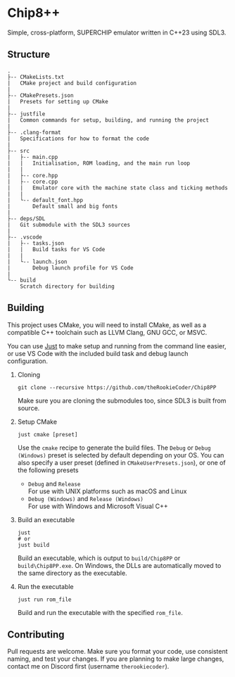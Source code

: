 # Chip8++

Simple, cross-platform, SUPERCHIP emulator written in C++23 using SDL3.

## Structure

```text
.
├-- CMakeLists.txt
|   CMake project and build configuration
|
├-- CMakePresets.json
|   Presets for setting up CMake
|
├-- justfile
|   Common commands for setup, building, and running the project
|
├-- .clang-format
|   Specifications for how to format the code
|
├-- src
|   ├-- main.cpp
|   |   Initialisation, ROM loading, and the main run loop
|   |
|   ├-- core.hpp
|   ├-- core.cpp
|   |   Emulator core with the machine state class and ticking methods
|   |
|   └-- default_font.hpp
|       Default small and big fonts
|
├-- deps/SDL
|   Git submodule with the SDL3 sources
|
├-- .vscode
|   ├-- tasks.json
|   |   Build tasks for VS Code
|   |
|   └-- launch.json
|       Debug launch profile for VS Code
|
└-- build
    Scratch directory for building
```

## Building

This project uses CMake, you will need to install CMake, as well as a compatible C++ toolchain such as LLVM Clang, GNU GCC, or MSVC.

You can use [Just](https://just.systems) to make setup and running from the command line easier, or use VS Code with the included build task and debug launch configuration.

1. Cloning
    ```
    git clone --recursive https://github.com/theRookieCoder/Chip8PP
    ```
    Make sure you are cloning the submodules too, since SDL3 is built from source.

2. Setup CMake
    ```
    just cmake [preset]
    ```
    Use the `cmake` recipe to generate the build files. The `Debug` or `Debug (Windows)` preset is selected by default depending on your OS. You can also specify a user preset (defined in `CMakeUserPresets.json`), or one of the following presets
    - `Debug` and `Release`  
        For use with UNIX platforms such as macOS and Linux
    - `Debug (Windows)` and `Release (Windows)`  
        For use with Windows and Microsoft Visual C++

3. Build an executable
    ```
    just
    # or
    just build
    ```
    Build an executable, which is output to `build/Chip8PP` or `build\Chip8PP.exe`. On Windows, the DLLs are automatically moved to the same directory as the executable.

4. Run the executable
    ```
    just run rom_file
    ```
    Build and run the executable with the specified `rom_file`.

## Contributing

Pull requests are welcome. Make sure you format your code, use consistent naming, and test your changes. If you are planning to make large changes, contact me on Discord first (username `therookiecoder`).
